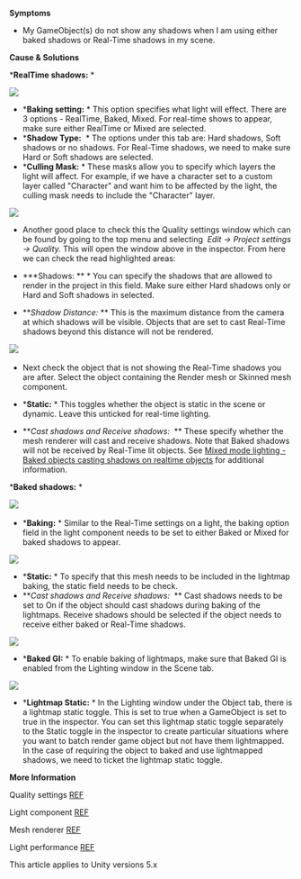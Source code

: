 
        

**Symptoms** 

*   My GameObject(s) do not show any shadows when I am using either baked shadows or Real-Time shadows in my scene.

**Cause & Solutions** 

***RealTime shadows:** * 

**![](/hc/en-us/article_attachments/202946636/Lighting.png)** 

*   ***Baking setting:**  * This option specifies what light will effect. There are 3 options - RealTime, Baked, Mixed. For real-time shows to appear, make sure either RealTime or Mixed are selected.
*   ***Shadow Type:**  * The options under this tab are: Hard shadows, Soft shadows or no shadows. For Real-Time shadows, we need to make sure Hard or Soft shadows are selected.
*   ***Culling Mask:** *  These masks allow you to specify which layers the light will affect. For example, if we have a character set to a custom layer called "Character" and want him to be affected by the light, the culling mask needs to include the "Character" layer.

![](/hc/en-us/article_attachments/202946416/QualitySettings.png)

*   Another good place to check this the Quality settings window which can be found by going to the top menu and selecting  *Edit -> Project settings -> Quality.*  This will open the window above in the inspector. From here we can check the read highlighted areas:

*   ***Shadows: ** * You can specify the shadows that are allowed to render in the project in this field. Make sure either Hard shadows only or Hard and Soft shadows in selected.
*   ***Shadow Distance:*  ** This is the maximum distance from the camera at which shadows will be visible. Objects that are set to cast Real-Time shadows beyond this distance will not be rendered.

![](/hc/en-us/article_attachments/202947286/ObjectBakeSettings.png) 

*   Next check the object that is not showing the Real-Time shadows you are after. Select the object containing the Render mesh or Skinned mesh component.

*   ***Static:** *  This toggles whether the object is static in the scene or dynamic. Leave this unticked for real-time lighting.
*   ***Cast shadows and Receive shadows:*  ** These specify whether the mesh renderer will cast and receive shadows. Note that Baked shadows will not be received by Real-Time lit objects. See [Mixed mode lighting - Baked objects casting shadows on realtime objects](/hc/en-us/articles/207820473) for additional information.

***Baked shadows:** * 

![](/hc/en-us/article_attachments/202956846/Baked_Light.jpg) 

*   ***Baking:** *  Similar to the Real-Time settings on a light, the baking option field in the light component needs to be set to either Baked or Mixed for baked shadows to appear.

![](/hc/en-us/article_attachments/202956856/Baked_MeshRender.jpg)

*   ***Static:** *  To specify that this mesh needs to be included in the lightmap baking, the static field needs to be check.
*   ***Cast shadows and Receive shadows:*  ** Cast shadows needs to be set to On if the object should cast shadows during baking of the lightmaps. Receive shadows should be selected if the object needs to receive either baked or Real-Time shadows.

![](/hc/en-us/article_attachments/202957316/LightWindow_Scene.png)

*   ***Baked GI:** *  To enable baking of lightmaps, make sure that Baked GI is enabled from the Lighting window in the Scene tab.

**![](/hc/en-us/article_attachments/203107353/LightWindow_Object.png)** 

*   ***Lightmap Static:**  * In the Lighting window under the Object tab, there is a lightmap static toggle. This is set to true when a GameObject is set to true in the inspector. You can set this lightmap static toggle separately to the Static toggle in the inspector to create particular situations where you want to batch render game object but not have them lightmapped. In the case of requiring the object to baked and use lightmapped shadows, we need to ticket the lightmap static toggle. 

**More Information** 

Quality settings [REF](http://docs.unity3d.com/Manual/class-QualitySettings.html)

Light component [REF](http://docs.unity3d.com/Manual/class-Light.html)

Mesh renderer [REF](http://docs.unity3d.com/Manual/class-MeshRenderer.html)

Light performance [REF](http://docs.unity3d.com/Manual/LightPerformance.html)

This article applies to Unity versions 5.x

      